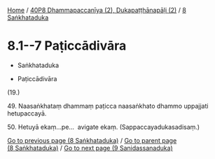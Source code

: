
[Home](/) / [40P8 Dhammapaccanīya (2), Dukapaṭṭhānapāḷi (2)](../../40P8.md) / [8 Saṅkhataduka](../8.md)

# 8.1--7 Paṭiccādivāra

* Saṅkhataduka

* Paṭiccādivāra

(19.)

49\. Naasaṅkhataṃ dhammaṃ paṭicca naasaṅkhato dhammo uppajjati hetupaccayā.

50\. Hetuyā ekaṃ…pe…  avigate ekaṃ. (Sappaccayadukasadisaṃ.)

[Go to previous page (8 Saṅkhataduka)](../8.md) / [Go to parent page (8 Saṅkhataduka)](../8.md) / [Go to next page (9 Sanidassanaduka)](../9.md)


